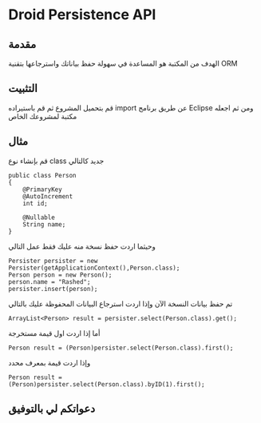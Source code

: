 ﻿Droid Persistence API
==================

مقدمة
-----
الهدف من المكتبة هو المساعدة في سهولة حفظ بياناتك واسترجاعها بتقنية ORM

التثبيت
------
قم بتحميل المشروع ثم قم باستيراده import عن طريق برنامج Eclipse ومن ثم اجعله مكتبة لمشروعك الخاص

مثال
----
قم بإنشاء نوع class جديد كالتالي

    public class Person
    {
        @PrimaryKey
        @AutoIncrement
        int id;

        @Nullable
        String name;
    }
    
وحيثما اردت حفظ نسخة منه عليك فقط عمل التالي

    Persister persister = new Persister(getApplicationContext(),Person.class);
    Person person = new Person();
    person.name = "Rashed";
    persister.insert(person);
    
تم حفظ بيانات النسخة الآن وإذا اردت استرجاع البيانات المحفوظة عليك بالتالي
    
    ArrayList<Person> result = persister.select(Person.class).get();
    
أما إذا اردت اول قيمة مستخرجة

    Person result = (Person)persister.select(Person.class).first();
    
وإذا اردت قيمة بمعرف محدد

    Person result = (Person)persister.select(Person.class).byID(1).first();
    
دعواتكم لي بالتوفيق
--